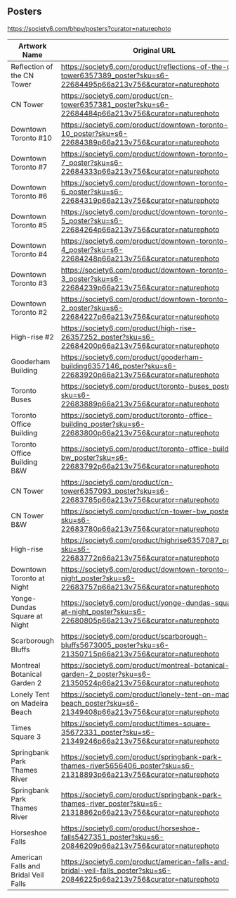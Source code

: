 ## Posters

https://society6.com/bhpv/posters?curator=naturephoto

| Artwork Name | Original URL | Short URL |
|--------------|--------------|-----------|
| Reflection of the CN Tower | https://society6.com/product/reflections-of-the-cn-tower6357389_poster?sku=s6-22684495p66a213v756&curator=naturephoto |  |
| CN Tower | https://society6.com/product/cn-tower6357381_poster?sku=s6-22684484p66a213v756&curator=naturephoto |  |
| Downtown Toronto #10 | https://society6.com/product/downtown-toronto-10_poster?sku=s6-22684389p66a213v756&curator=naturephoto |  |
| Downtown Toronto #7 | https://society6.com/product/downtown-toronto-7_poster?sku=s6-22684333p66a213v756&curator=naturephoto |  |
| Downtown Toronto #6 | https://society6.com/product/downtown-toronto-6_poster?sku=s6-22684319p66a213v756&curator=naturephoto |  |
| Downtown Toronto #5 | https://society6.com/product/downtown-toronto-5_poster?sku=s6-22684264p66a213v756&curator=naturephoto |  |
| Downtown Toronto #4 | https://society6.com/product/downtown-toronto-4_poster?sku=s6-22684248p66a213v756&curator=naturephoto |  |
| Downtown Toronto #3 | https://society6.com/product/downtown-toronto-3_poster?sku=s6-22684239p66a213v756&curator=naturephoto |  |
| Downtown Toronto #2 | https://society6.com/product/downtown-toronto-2_poster?sku=s6-22684227p66a213v756&curator=naturephoto |  |
| High-rise #2 | https://society6.com/product/high-rise-26357252_poster?sku=s6-22684200p66a213v756&curator=naturephoto |  |
| Gooderham Building | https://society6.com/product/gooderham-building6357146_poster?sku=s6-22683920p66a213v756&curator=naturephoto |  |
| Toronto Buses | https://society6.com/product/toronto-buses_poster?sku=s6-22683889p66a213v756&curator=naturephoto |  |
| Toronto Office Building | https://society6.com/product/toronto-office-building_poster?sku=s6-22683800p66a213v756&curator=naturephoto |  |
| Toronto Office Building B&W | https://society6.com/product/toronto-office-building-bw_poster?sku=s6-22683792p66a213v756&curator=naturephoto |  |
| CN Tower | https://society6.com/product/cn-tower6357093_poster?sku=s6-22683785p66a213v756&curator=naturephoto |  |
| CN Tower B&W | https://society6.com/product/cn-tower-bw_poster?sku=s6-22683780p66a213v756&curator=naturephoto |  |
| High-rise | https://society6.com/product/highrise6357087_poster?sku=s6-22683772p66a213v756&curator=naturephoto |  |
| Downtown Toronto at Night | https://society6.com/product/downtown-toronto-at-night_poster?sku=s6-22683757p66a213v756&curator=naturephoto |  |
| Yonge-Dundas Square at Night | https://society6.com/product/yonge-dundas-square-at-night_poster?sku=s6-22680805p66a213v756&curator=naturephoto |  |
| Scarborough Bluffs | https://society6.com/product/scarborough-bluffs5673005_poster?sku=s6-21350715p66a213v756&curator=naturephoto |  |
| Montreal Botanical Garden 2 | https://society6.com/product/montreal-botanical-garden-2_poster?sku=s6-21350524p66a213v756&curator=naturephoto |  |
| Lonely Tent on Madeira Beach | https://society6.com/product/lonely-tent-on-madeira-beach_poster?sku=s6-21349408p66a213v756&curator=naturephoto |  |
| Times Square 3 | https://society6.com/product/times-square-35672331_poster?sku=s6-21349246p66a213v756&curator=naturephoto |  |
| Springbank Park Thames River | https://society6.com/product/springbank-park-thames-river5656406_poster?sku=s6-21318893p66a213v756&curator=naturephoto |  |
| Springbank Park Thames River | https://society6.com/product/springbank-park-thames-river_poster?sku=s6-21318862p66a213v756&curator=naturephoto |  |
| Horseshoe Falls | https://society6.com/product/horseshoe-falls5427351_poster?sku=s6-20846209p66a213v756&curator=naturephoto |  |
| American Falls and Bridal Veil Falls | https://society6.com/product/american-falls-and-bridal-veil-falls_poster?sku=s6-20846225p66a213v756&curator=naturephoto |  |
